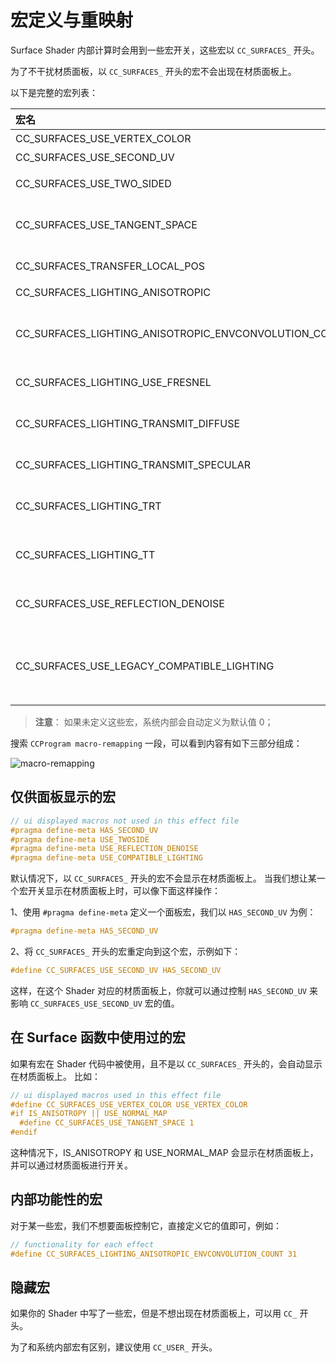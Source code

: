 # 宏定义与重映射

Surface Shader 内部计算时会用到一些宏开关，这些宏以 `CC_SURFACES_` 开头。

为了不干扰材质面板，以 `CC_SURFACES_` 开头的宏不会出现在材质面板上。

以下是完整的宏列表：

| 宏名                                                  | 类型 | 含义                                                         |
| :---------------------------------------------------- | ---- | ------------------------------------------------------------ |
| CC_SURFACES_USE_VERTEX_COLOR                          | BOOL | 是否使用顶点色                                               |
| CC_SURFACES_USE_SECOND_UV                             | BOOL | 是否使用2uv                                                  |
| CC_SURFACES_USE_TWO_SIDED                             | BOOL | 是否使用双面法线，用于双面光照                               |
| CC_SURFACES_USE_TANGENT_SPACE                         | BOOL | 是否使用切空间（使用法线图或各向异性时必须开启）             |
| CC_SURFACES_TRANSFER_LOCAL_POS                        | BOOL | 是否在 FS 中访问模型空间坐标                                 |
| CC_SURFACES_LIGHTING_ANISOTROPIC                      | BOOL | 是否开启各向异性材质                                         |
| CC_SURFACES_LIGHTING_ANISOTROPIC_ENVCONVOLUTION_COUNT | UINT | 各向异性环境光卷积采样数，为 0 表示关闭卷积计算，仅当各向异性开启时有效 |
| CC_SURFACES_LIGHTING_USE_FRESNEL                      | BOOL | 是否通过相对折射率 ior 计算菲涅耳系数                        |
| CC_SURFACES_LIGHTING_TRANSMIT_DIFFUSE                 | BOOL | 是否开启背面穿透漫射光（如头发、叶片、耳朵等）               |
| CC_SURFACES_LIGHTING_TRANSMIT_SPECULAR                | BOOL | 是否开启背面穿透高光（如水面、玻璃折射等）                   |
| CC_SURFACES_LIGHTING_TRT                              | BOOL | 是否开启透射后内部镜面反射出的光线（如头发材质等）           |
| CC_SURFACES_LIGHTING_TT                               | BOOL | 是否开启透射后内部漫反射出的光线（用于头发材质）             |
| CC_SURFACES_USE_REFLECTION_DENOISE                    | BOOL | 是否开启环境反射除噪，仅 legacy 兼容模式下生效               |
| CC_SURFACES_USE_LEGACY_COMPATIBLE_LIGHTING            | BOOL | 是否开启 legacy 兼容光照模式，可使渲染效果和 legacy/standard.effect 完全一致，便于升级 |

> **注意**： 如果未定义这些宏，系统内部会自动定义为默认值 0；

搜索 `CCProgram macro-remapping` 一段，可以看到内容有如下三部分组成：

![macro-remapping](../img/macro-remapping.png)

## 仅供面板显示的宏

```glsl
// ui displayed macros not used in this effect file
#pragma define-meta HAS_SECOND_UV
#pragma define-meta USE_TWOSIDE
#pragma define-meta USE_REFLECTION_DENOISE
#pragma define-meta USE_COMPATIBLE_LIGHTING
```

默认情况下，以 `CC_SURFACES_` 开头的宏不会显示在材质面板上。 当我们想让某一个宏开关显示在材质面板上时，可以像下面这样操作：

1、使用 `#pragma define-meta` 定义一个面板宏，我们以 `HAS_SECOND_UV` 为例：

```glsl
#pragma define-meta HAS_SECOND_UV
```

2、将 `CC_SURFACES_` 开头的宏重定向到这个宏，示例如下：

```glsl
#define CC_SURFACES_USE_SECOND_UV HAS_SECOND_UV
```

这样，在这个 Shader 对应的材质面板上，你就可以通过控制 `HAS_SECOND_UV` 来影响 `CC_SURFACES_USE_SECOND_UV` 宏的值。

## 在 Surface 函数中使用过的宏

如果有宏在 Shader 代码中被使用，且不是以 `CC_SURFACES_` 开头的，会自动显示在材质面板上。 比如：

```glsl
// ui displayed macros used in this effect file
#define CC_SURFACES_USE_VERTEX_COLOR USE_VERTEX_COLOR
#if IS_ANISOTROPY || USE_NORMAL_MAP
  #define CC_SURFACES_USE_TANGENT_SPACE 1
#endif
```

这种情况下，IS_ANISOTROPY 和 USE_NORMAL_MAP 会显示在材质面板上，并可以通过材质面板进行开关。

## 内部功能性的宏

对于某一些宏，我们不想要面板控制它，直接定义它的值即可，例如：

```glsl
// functionality for each effect
#define CC_SURFACES_LIGHTING_ANISOTROPIC_ENVCONVOLUTION_COUNT 31
```

## 隐藏宏

如果你的 Shader 中写了一些宏，但是不想出现在材质面板上，可以用 `CC_` 开头。

为了和系统内部宏有区别，建议使用  `CC_USER_` 开头。
